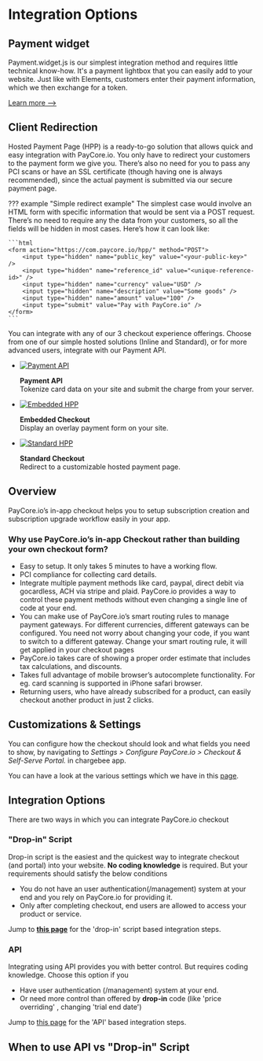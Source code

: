 # Integration Options

## Payment widget

Payment.widget.js is our simplest integration method and requires little technical know-how. It's a payment lightbox that you can easily add to your website. Just like with Elements, customers enter their payment information, which we then exchange for a token.
  
[Learn more -->](/integration/payment-widget-js/)

## Client Redirection

Hosted Payment Page (HPP) is a ready-to-go solution that allows quick and easy integration with PayCore.io. You only have to redirect your customers to the payment form we give you. There’s also no need for you to pass any PCI scans or have an SSL certificate (though having one is always recommended), since the actual payment is submitted via our secure payment page.

??? example "Simple redirect example"
    The simplest case would involve an HTML form with specific information that would be sent via a POST request. There’s no need to require any the data from your customers, so all the fields will be hidden in most cases. 
    Here’s how it can look like:

    ```html
    <form action="https://com.paycore.io/hpp/" method="POST">
        <input type="hidden" name="public_key" value="<your-public-key>" />
        <input type="hidden" name="reference_id" value="<unique-reference-id>" />
        <input type="hidden" name="currency" value="USD" />
        <input type="hidden" name="description" value="Some goods" />
        <input type="hidden" name="amount" value="100" />
        <input type="submit" value="Pay with PayCore.io" />
    </form>
    ```

You can integrate with any of our 3 checkout experience offerings. Choose from one of our simple hosted solutions (Inline and Standard), or for more advanced users, integrate with our Payment API.

-   [![Payment API](https://www.2checkout.com/upload/images/icon_payment-api_white.png)](https://www.2checkout.com/documentation/payment-api)
    
    **Payment API**  
    Tokenize card data on your site and submit the charge from your server.
    
-   [![Embedded HPP](https://www.2checkout.com/upload/images/icon_inline_white.png)](https://www.2checkout.com/documentation/checkout/inline-checkout)
    
    **Embedded Checkout**  
    Display an overlay payment form on your site.
    
-   [![Standard HPP](https://www.2checkout.com/upload/images/icon_standard_white.png)](https://www.2checkout.com/documentation/checkout/standard-checkout)
    
    **Standard Checkout**  
    Redirect to a customizable hosted payment page.

    

## Overview

PayCore.io’s in-app checkout helps you to setup subscription creation and subscription upgrade workflow easily in your app.

### Why use PayCore.io’s in-app Checkout rather than building your own checkout form?

-   Easy to setup. It only takes 5 minutes to have a working flow.
-   PCI compliance for collecting card details.
-   Integrate multiple payment methods like card, paypal, direct debit via gocardless, ACH via stripe and plaid. PayCore.io provides a way to control these payment methods without even changing a single line of code at your end.
-   You can make use of PayCore.io’s smart routing rules to manage payment gateways. For different currencies, different gateways can be configured. You need not worry about changing your code, if you want to switch to a different gateway. Change your smart routing rule, it will get applied in your checkout pages
-   PayCore.io takes care of showing a proper order estimate that includes tax calculations, and discounts.
-   Takes full advantage of mobile browser’s autocomplete functionality. For eg. card scanning is supported in iPhone safari browser.
-   Returning users, who have already subscribed for a product, can easily checkout another product in just 2 clicks.

## Customizations & Settings

You can configure how the checkout should look and what fields you need to show, by navigating to  _Settings > Configure PayCore.io > Checkout & Self-Serve Portal._  in chargebee app.

You can have a look at the various settings which we have in this  [page](/products/hpp/customization/).

## Integration Options

There are two ways in which you can integrate PayCore.io checkout

### "Drop-in" Script

Drop-in script is the easiest and the quickest way to integrate checkout (and portal) into your website.  **No coding knowledge**  is required. But your requirements should satisfy the below conditions

-   You do not have an user authentication(/management) system at your end and you rely on PayCore.io for providing it.
-   Only after completing checkout, end users are allowed to access your product or service.

Jump to  **[this page](https://www.chargebee.com/checkout-portal-docs/drop-in-integration.html)**  for the 'drop-in' script based integration steps.

### API

Integrating using API provides you with better control. But requires coding knowledge. Choose this option if you

-   Have user authentication (/management) system at your end.
-   Or need more control than offered by  **drop-in**  code (like 'price overriding' , changing 'trial end date')

Jump to  [this page](https://www.chargebee.com/checkout-portal-docs/api-checkout.html)  for the 'API' based integration steps.

## When to use API vs "Drop-in" Script

